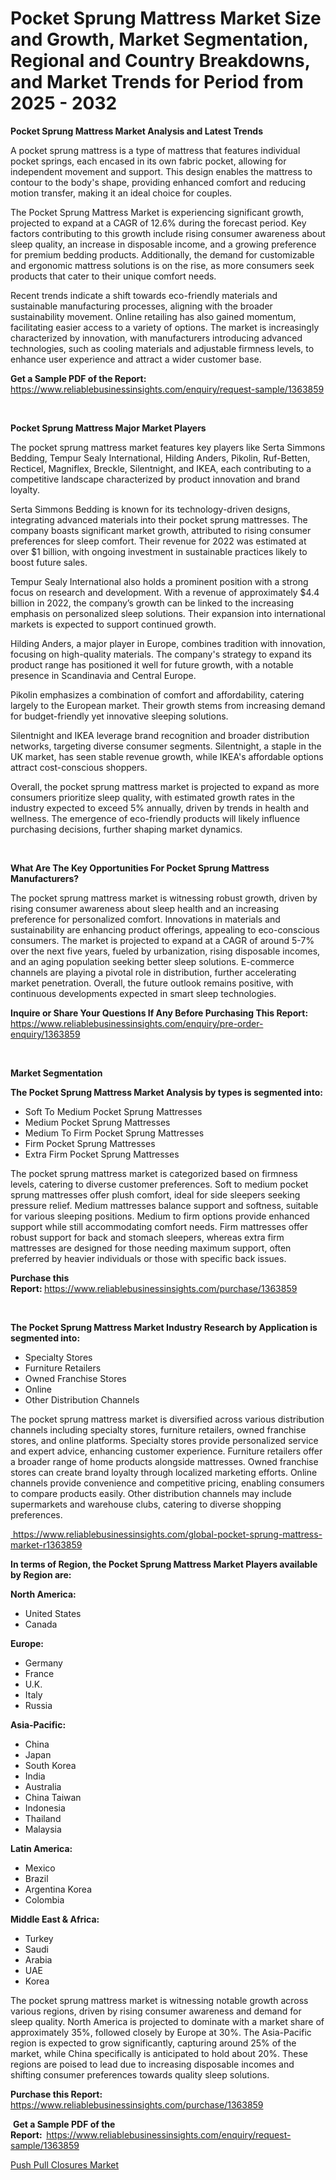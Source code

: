 <p><h1>Pocket Sprung Mattress Market Size and Growth, Market Segmentation, Regional and Country Breakdowns, and Market Trends for Period from 2025 -  2032</h1></p><p><strong>Pocket Sprung Mattress Market Analysis and Latest Trends</strong></p>
<p><p>A pocket sprung mattress is a type of mattress that features individual pocket springs, each encased in its own fabric pocket, allowing for independent movement and support. This design enables the mattress to contour to the body's shape, providing enhanced comfort and reducing motion transfer, making it an ideal choice for couples.</p><p>The Pocket Sprung Mattress Market is experiencing significant growth, projected to expand at a CAGR of 12.6% during the forecast period. Key factors contributing to this growth include rising consumer awareness about sleep quality, an increase in disposable income, and a growing preference for premium bedding products. Additionally, the demand for customizable and ergonomic mattress solutions is on the rise, as more consumers seek products that cater to their unique comfort needs.</p><p>Recent trends indicate a shift towards eco-friendly materials and sustainable manufacturing processes, aligning with the broader sustainability movement. Online retailing has also gained momentum, facilitating easier access to a variety of options. The market is increasingly characterized by innovation, with manufacturers introducing advanced technologies, such as cooling materials and adjustable firmness levels, to enhance user experience and attract a wider customer base.</p></p>
<p><strong>Get a Sample PDF of the Report:&nbsp;</strong> <a href="https://www.reliablebusinessinsights.com/enquiry/request-sample/1363859?utm_campaign=3582&utm_medium=2&utm_source=Github&utm_content=ia&utm_term=04042025&utm_id=pocket-sprung-mattress">https://www.reliablebusinessinsights.com/enquiry/request-sample/1363859</a></p>
<p>&nbsp;</p>
<p><strong>Pocket Sprung Mattress Major Market Players</strong></p>
<p><p>The pocket sprung mattress market features key players like Serta Simmons Bedding, Tempur Sealy International, Hilding Anders, Pikolin, Ruf-Betten, Recticel, Magniflex, Breckle, Silentnight, and IKEA, each contributing to a competitive landscape characterized by product innovation and brand loyalty.</p><p>Serta Simmons Bedding is known for its technology-driven designs, integrating advanced materials into their pocket sprung mattresses. The company boasts significant market growth, attributed to rising consumer preferences for sleep comfort. Their revenue for 2022 was estimated at over $1 billion, with ongoing investment in sustainable practices likely to boost future sales.</p><p>Tempur Sealy International also holds a prominent position with a strong focus on research and development. With a revenue of approximately $4.4 billion in 2022, the company’s growth can be linked to the increasing emphasis on personalized sleep solutions. Their expansion into international markets is expected to support continued growth.</p><p>Hilding Anders, a major player in Europe, combines tradition with innovation, focusing on high-quality materials. The company's strategy to expand its product range has positioned it well for future growth, with a notable presence in Scandinavia and Central Europe.</p><p>Pikolin emphasizes a combination of comfort and affordability, catering largely to the European market. Their growth stems from increasing demand for budget-friendly yet innovative sleeping solutions.</p><p>Silentnight and IKEA leverage brand recognition and broader distribution networks, targeting diverse consumer segments. Silentnight, a staple in the UK market, has seen stable revenue growth, while IKEA's affordable options attract cost-conscious shoppers.</p><p>Overall, the pocket sprung mattress market is projected to expand as more consumers prioritize sleep quality, with estimated growth rates in the industry expected to exceed 5% annually, driven by trends in health and wellness. The emergence of eco-friendly products will likely influence purchasing decisions, further shaping market dynamics.</p></p>
<p>&nbsp;</p>
<p><strong>What Are The Key Opportunities For Pocket Sprung Mattress Manufacturers?</strong></p>
<p><p>The pocket sprung mattress market is witnessing robust growth, driven by rising consumer awareness about sleep health and an increasing preference for personalized comfort. Innovations in materials and sustainability are enhancing product offerings, appealing to eco-conscious consumers. The market is projected to expand at a CAGR of around 5-7% over the next five years, fueled by urbanization, rising disposable incomes, and an aging population seeking better sleep solutions. E-commerce channels are playing a pivotal role in distribution, further accelerating market penetration. Overall, the future outlook remains positive, with continuous developments expected in smart sleep technologies.</p></p>
<p><strong>Inquire or Share Your Questions If Any Before Purchasing This Report:</strong> <a href="https://www.reliablebusinessinsights.com/enquiry/pre-order-enquiry/1363859?utm_campaign=3582&utm_medium=2&utm_source=Github&utm_content=ia&utm_term=04042025&utm_id=pocket-sprung-mattress">https://www.reliablebusinessinsights.com/enquiry/pre-order-enquiry/1363859</a></p>
<p>&nbsp;</p>
<p><strong>Market Segmentation</strong></p>
<p><strong>The Pocket Sprung Mattress Market Analysis by types is segmented into:</strong></p>
<p><ul><li>Soft To Medium Pocket Sprung Mattresses</li><li>Medium Pocket Sprung Mattresses</li><li>Medium To Firm Pocket Sprung Mattresses</li><li>Firm Pocket Sprung Mattresses</li><li>Extra Firm Pocket Sprung Mattresses</li></ul></p>
<p><p>The pocket sprung mattress market is categorized based on firmness levels, catering to diverse customer preferences. Soft to medium pocket sprung mattresses offer plush comfort, ideal for side sleepers seeking pressure relief. Medium mattresses balance support and softness, suitable for various sleeping positions. Medium to firm options provide enhanced support while still accommodating comfort needs. Firm mattresses offer robust support for back and stomach sleepers, whereas extra firm mattresses are designed for those needing maximum support, often preferred by heavier individuals or those with specific back issues.</p></p>
<p><strong>Purchase this Report:&nbsp;</strong><a href="https://www.reliablebusinessinsights.com/purchase/1363859?utm_campaign=3582&utm_medium=2&utm_source=Github&utm_content=ia&utm_term=04042025&utm_id=pocket-sprung-mattress">https://www.reliablebusinessinsights.com/purchase/1363859</a></p>
<p>&nbsp;</p>
<p><strong>The Pocket Sprung Mattress Market Industry Research by Application is segmented into:</strong></p>
<p><ul><li>Specialty Stores</li><li>Furniture Retailers</li><li>Owned Franchise Stores</li><li>Online</li><li>Other Distribution Channels</li></ul></p>
<p><p>The pocket sprung mattress market is diversified across various distribution channels including specialty stores, furniture retailers, owned franchise stores, and online platforms. Specialty stores provide personalized service and expert advice, enhancing customer experience. Furniture retailers offer a broader range of home products alongside mattresses. Owned franchise stores can create brand loyalty through localized marketing efforts. Online channels provide convenience and competitive pricing, enabling consumers to compare products easily. Other distribution channels may include supermarkets and warehouse clubs, catering to diverse shopping preferences.</p></p>
<p><a href="https://www.reliablebusinessinsights.com/global-pocket-sprung-mattress-market-r1363859?utm_campaign=3582&utm_medium=2&utm_source=Github&utm_content=ia&utm_term=04042025&utm_id=pocket-sprung-mattress">&nbsp;https://www.reliablebusinessinsights.com/global-pocket-sprung-mattress-market-r1363859</a></p>
<p><strong>In terms of Region, the Pocket Sprung Mattress Market Players available by Region are:</strong></p>
<p>
    <p> <strong> North America: </strong>
        <ul>
            <li>United States</li>
            <li>Canada</li>
        </ul>
        </p> 
    <p> <strong> Europe: </strong>
        <ul>
            <li>Germany</li>
            <li>France</li>
            <li>U.K.</li>
            <li>Italy</li>
            <li>Russia</li>
        </ul>
        </p> 
    <p> <strong> Asia-Pacific: </strong>
        <ul>
            <li>China</li>
            <li>Japan</li>
            <li>South Korea</li>
            <li>India</li>
            <li>Australia</li>
            <li>China Taiwan</li>
            <li>Indonesia</li>
            <li>Thailand</li>
            <li>Malaysia</li>
        </ul>
        </p> 
    <p> <strong> Latin America: </strong>
        <ul>
            <li>Mexico</li>
            <li>Brazil</li>
            <li>Argentina Korea</li>
            <li>Colombia</li>
        </ul>
        </p> 
    <p> <strong> Middle East & Africa: </strong>
        <ul>
            <li>Turkey</li>
            <li>Saudi</li>
            <li>Arabia</li>
            <li>UAE</li>
            <li>Korea</li>
        </ul>
    </p>
    </p>
<p><p>The pocket sprung mattress market is witnessing notable growth across various regions, driven by rising consumer awareness and demand for sleep quality. North America is projected to dominate with a market share of approximately 35%, followed closely by Europe at 30%. The Asia-Pacific region is expected to grow significantly, capturing around 25% of the market, while China specifically is anticipated to hold about 20%. These regions are poised to lead due to increasing disposable incomes and shifting consumer preferences towards quality sleep solutions.</p></p>
<p><strong>Purchase this Report: </strong><a href="https://www.reliablebusinessinsights.com/purchase/1363859?utm_campaign=3582&utm_medium=2&utm_source=Github&utm_content=ia&utm_term=04042025&utm_id=pocket-sprung-mattress">https://www.reliablebusinessinsights.com/purchase/1363859</a></p>
<p>&nbsp;<strong>Get a Sample PDF of the Report:&nbsp;&nbsp;</strong><a href="https://www.reliablebusinessinsights.com/enquiry/request-sample/1363859?utm_campaign=3582&utm_medium=2&utm_source=Github&utm_content=ia&utm_term=04042025&utm_id=pocket-sprung-mattress">https://www.reliablebusinessinsights.com/enquiry/request-sample/1363859</a></p>
<p><strong></strong></p>
<p><p><a href="https://github.com/belhejmawoue/Market-Research-Report-List-1/blob/main/push-pull-closures-market.md?utm_campaign=3582&utm_medium=2&utm_source=Github&utm_content=ia&utm_term=04042025&utm_id=pocket-sprung-mattress">Push Pull Closures Market</a></p></p>